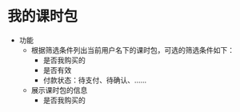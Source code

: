 # 我的课时包

* 功能
	- 根据筛选条件列出当前用户名下的课时包，可选的筛选条件如下：
		* 是否我购买的
		* 是否有效
		* 付款状态：待支付、待确认、……
	- 展示课时包的信息
		* 是否我购买的
<!--stackedit_data:
eyJoaXN0b3J5IjpbLTE2MzYwNzAxNiwyMDcxMTkzODI5LDIxND
UxNjcyNDIsNzMwOTk4MTE2XX0=
-->